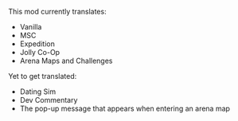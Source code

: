 This mod currently translates:

- Vanilla
- MSC
- Expedition
- Jolly Co-Op
- Arena Maps and Challenges


Yet to get translated:

- Dating Sim
- Dev Commentary
- The pop-up message that appears when entering an arena map

